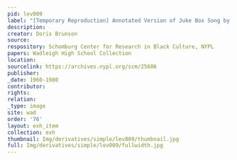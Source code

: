 ```yaml
---
pid: lev009
label: "[Temporary Reproduction] Annotated Version of Juke Box Song by Langston Hughes"
description:
creator: Doris Brunson
source:
respository: Schomburg Center for Research in Black Culture, NYPL
papers: Wadleigh High School Collection
location:
sourcelink: https://archives.nypl.org/scm/25606
publisher:
_date: 1960-1980
contributor:
rights:
relation:
_type: image
site: wad
order: '76'
layout: exh_item
collection: exh
thumbnail: Img/derivatives/simple/lev009/thumbnail.jpg
full: Img/derivatives/simple/lev009/fullwidth.jpg
---
```

